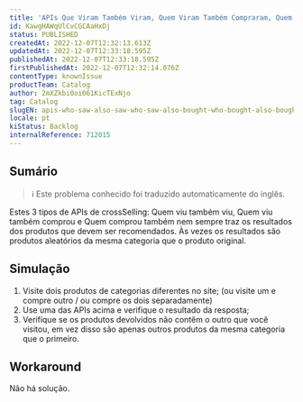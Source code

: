 ```yaml
---
title: 'APIs Que Viram Também Viram, Quem Viram Também Compraram, Quem Compraram Também Compraram Nem sempre funcionando como esperado'
id: KawgHAWqUlCvCGCAaHxDj
status: PUBLISHED
createdAt: 2022-12-07T12:32:13.613Z
updatedAt: 2022-12-07T12:33:18.595Z
publishedAt: 2022-12-07T12:33:18.595Z
firstPublishedAt: 2022-12-07T12:32:14.076Z
contentType: knownIssue
productTeam: Catalog
author: 2mXZkbi0oi061KicTExNjo
tag: Catalog
slugEN: apis-who-saw-also-saw-who-saw-also-bought-who-bought-also-bought-not-always-working-as-expected
locale: pt
kiStatus: Backlog
internalReference: 712015
---
```


## Sumário

>ℹ️ Este problema conhecido foi traduzido automaticamente do inglês.



Estes 3 tipos de APIs de crossSelling:  Quem viu também viu, Quem viu também comprou e Quem comprou também nem sempre traz os resultados dos produtos que devem ser recomendados. Às vezes os resultados são produtos aleatórios da mesma categoria que o produto original.


##

## Simulação



1. Visite dois produtos de categorias diferentes no site; (ou visite um e compre outro / ou compre os dois separadamente)
2. Use uma das APIs acima e verifique o resultado da resposta;
3. Verifique se os produtos devolvidos não contêm o outro que você visitou, em vez disso são apenas outros produtos da mesma categoria que o primeiro.


##

## Workaround


Não há solução.

